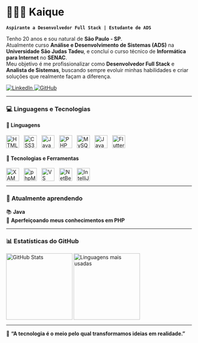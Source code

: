 # 👨🏻‍💻 Kaique

**`Aspirante a Desenvolvedor Full Stack | Estudante de ADS`**

Tenho 20 anos e sou natural de **São Paulo - SP**.  
Atualmente curso **Análise e Desenvolvimento de Sistemas (ADS)** na **Universidade São Judas Tadeu**, e concluí o curso técnico de **Informática para Internet** no **SENAC**.  
Meu objetivo é me profissionalizar como **Desenvolvedor Full Stack** e **Analista de Sistemas**, buscando sempre evoluir minhas habilidades e criar soluções que realmente façam a diferença.

<p align="left">
    <a href="https://www.linkedin.com/in/kaique-santos-silva-b52128367/">
        <img 
            alt="LinkedIn" 
            title="Meu LinkedIn" 
            src="https://img.shields.io/badge/-LinkedIn-0A66C2?style=for-the-badge&logo=linkedin&logoColor=white"
        />
    </a>
    <a href="https://github.com/Kaique59">
        <img 
            alt="GitHub" 
            title="Meu GitHub" 
            src="https://img.shields.io/badge/-GitHub-181717?style=for-the-badge&logo=github&logoColor=white"
        />
    </a>
</p>

---

### 💻 Linguagens e Tecnologias

#### 🚀 Linguagens
<img align="left" alt="HTML5" title="HTML5" width="35px" style="padding-right:10px;" src="https://cdn.jsdelivr.net/gh/devicons/devicon@latest/icons/html5/html5-original.svg"/>
<img align="left" alt="CSS3" title="CSS3" width="35px" style="padding-right:10px;" src="https://cdn.jsdelivr.net/gh/devicons/devicon@latest/icons/css3/css3-original.svg"/>
<img align="left" alt="JavaScript" title="JavaScript" width="35px" style="padding-right:10px;" src="https://cdn.jsdelivr.net/gh/devicons/devicon@latest/icons/javascript/javascript-original.svg"/>
<img align="left" alt="PHP" title="PHP" width="35px" style="padding-right:10px;" src="https://cdn.jsdelivr.net/gh/devicons/devicon@latest/icons/php/php-original.svg"/>
<img align="left" alt="MySQL" title="MySQL" width="35px" style="padding-right:10px;" src="https://cdn.jsdelivr.net/gh/devicons/devicon@latest/icons/mysql/mysql-original.svg"/>
<img align="left" alt="Java" title="Java" width="35px" style="padding-right:10px;" src="https://cdn.jsdelivr.net/gh/devicons/devicon@latest/icons/java/java-original.svg"/>
<img align="left" alt="Flutter" title="Flutter" width="35px" style="padding-right:10px;" src="https://cdn.jsdelivr.net/gh/devicons/devicon@latest/icons/flutter/flutter-original.svg"/>

<br/>
<br/>

#### 🧰 Tecnologias e Ferramentas
<img align="left" alt="XAMPP" title="XAMPP" width="35px" style="padding-right:10px;" src="https://cdn.jsdelivr.net/gh/devicons/devicon/icons/apache/apache-original.svg"/>
<img align="left" alt="phpMyAdmin" title="phpMyAdmin" width="35px" style="padding-right:10px;" src="https://img.icons8.com/color/48/000000/php.png"/>
<img align="left" alt="VS Code" title="Visual Studio Code" width="35px" style="padding-right:10px;" src="https://cdn.jsdelivr.net/gh/devicons/devicon/icons/vscode/vscode-original.svg"/>
<img align="left" alt="NetBeans" title="NetBeans" width="35px" style="padding-right:10px;" src="https://cdn.jsdelivr.net/gh/devicons/devicon/icons/netbeans/netbeans-original.svg"/>
<img align="left" alt="IntelliJ IDEA" title="IntelliJ IDEA" width="35px" style="padding-right:10px;" src="https://cdn.jsdelivr.net/gh/devicons/devicon/icons/intellij/intellij-original.svg"/>

<br/>
<br/>

---

### 🌱 Atualmente aprendendo
📚 **Java**  
🧩 **Aperfeiçoando meus conhecimentos em PHP**

---

### 📊 Estatísticas do GitHub

<p>
  <img 
    align="left" 
    alt="GitHub Stats" 
    height="180" 
    src="https://github-readme-stats.vercel.app/api?username=Kaique59&show_icons=true&theme=tokyonight&include_all_commits=true&locale=pt-br" 
  />
  
  <img 
    align="left" 
    alt="Linguagens mais usadas" 
    height="180" 
    src="https://github-readme-stats.vercel.app/api/top-langs/?username=Kaique59&theme=tokyonight&layout=compact&custom_title=Linguagens%20Mais%20Usadas&langs_count=8" 
  />
</p>

<br clear="left"/>

---

💬 **“A tecnologia é o meio pelo qual transformamos ideias em realidade.”**
